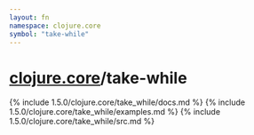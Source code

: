```yaml
---
layout: fn
namespace: clojure.core
symbol: "take-while"
---
```


# [clojure.core](../)/take-while

{% include 1.5.0/clojure.core/take_while/docs.md %}
{% include 1.5.0/clojure.core/take_while/examples.md %}
{% include 1.5.0/clojure.core/take_while/src.md %}

